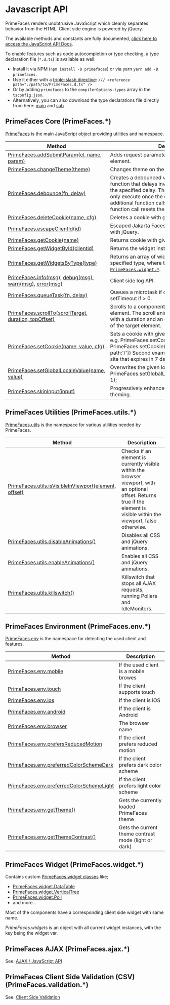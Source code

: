 # Javascript API

PrimeFaces renders unobtrusive JavaScript which cleanly separates behavior from the HTML. Client side engine is powered
by jQuery.

The available methods and constants are fully documented,
[click here to access the JavaScript API Docs](../jsdocs/index.html).

To enable features such as code autocompletion or type checking, a type declaration file (`*.d.ts`) is available as
well:

* Install it via NPM (`npm install -D primefaces`) or via yarn `yarn add -D primefaces`.
* Use it either with a
  [triple-slash directive](https://www.typescriptlang.org/docs/handbook/triple-slash-directives.html#-reference-path-):
  `/// <reference path="./path/to/PrimeFaces.d.ts" />`
* Or by adding `primefaces` to the `compilerOptions.types` array in the `tsconfig.json`.
* Alternatively, you can also download the type declarations file directly from here:
  [main](../PrimeFaces.d.ts) and [sub](../PrimeFaces-module.d.ts)

## PrimeFaces Core (PrimeFaces.*)

[PrimeFaces](../jsdocs/modules/src_PrimeFaces.PrimeFaces.html) is the main JavaScript object providing utilities and namespace.

| Method | Description |
| --- | --- |
[PrimeFaces.addSubmitParam(el, name, param)](../jsdocs/modules/src_PrimeFaces.PrimeFaces.html#addSubmitParam) | Adds request parameters dynamically to the element.
[PrimeFaces.changeTheme(theme)](../jsdocs/modules/src_PrimeFaces.PrimeFaces.html#changeTheme) | Changes theme on the fly with no page refresh.
[PrimeFaces.debounce(fn, delay)](../jsdocs/modules/src_PrimeFaces.PrimeFaces.html#debounce) | Creates a debounced version of the provided function that delays invoking the function until after the specified delay. The debounced function will only execute once the delay has elapsed and no additional function calls were made. Each new function call resets the delay timer.
[PrimeFaces.deleteCookie(name, cfg)](../jsdocs/modules/src_PrimeFaces.PrimeFaces.html#deleteCookie) | Deletes a cookie with given and and options.
[PrimeFaces.escapeClientId(id)](../jsdocs/modules/src_PrimeFaces.PrimeFaces.html#escapeClientId) | Escaped Jakarta Faces ids with semi colon to work with jQuery.
[PrimeFaces.getCookie(name)](../jsdocs/modules/src_PrimeFaces.PrimeFaces.html#getCookie) | Returns cookie with given name.
[PrimeFaces.getWidgetById(clientid)](../jsdocs/modules/src_PrimeFaces.PrimeFaces.html#getWidgetById) | Returns the widget instance from the client id
[PrimeFaces.getWidgetsByType(type)](../jsdocs/modules/src_PrimeFaces.PrimeFaces.html#getWidgetsByType) | Returns an array of widget instances of the specified type, where type is any concrete class of [`PrimeFaces.widget.*`](../jsdocs/modules/src_PrimeFaces.PrimeFaces.widget.html).
[PrimeFaces.info(msg)](../jsdocs/modules/src_PrimeFaces.PrimeFaces.html#info), [debug(msg)](../jsdocs/modules/src_PrimeFaces.PrimeFaces.html#debug), [warn(msg)](../jsdocs/modules/src_PrimeFaces.PrimeFaces.html#warn), [error(msg)](../jsdocs/modules/src_PrimeFaces.PrimeFaces.html#error) | Client side log API.
[PrimeFaces.queueTask(fn, delay)](../jsdocs/modules/src_PrimeFaces.PrimeFaces.html#queueTask) | Queues a microtask if delay is 0 or less and setTimeout if > 0.
[PrimeFaces.scrollTo(scrollTarget, duration, topOffset)](../jsdocs/modules/src_PrimeFaces.PrimeFaces.html#scrollTo) | Scrolls to a component with given client id or jQuery element. The scroll animation can be customized with a duration and an optional offset from the top of the target element.
[PrimeFaces.setCookie(name, value, cfg)](../jsdocs/modules/src_PrimeFaces.PrimeFaces.html#setCookie) | Sets a cookie with given name, value and options. e.g. PrimeFaces.setCookie('name', 'test'); PrimeFaces.setCookie('name','test',{expires:7, path:'/'}) Second example creates cookie for entire site that expires in 7 days.
[PrimeFaces.setGlobalLocaleValue(name, value)](../jsdocs/modules/src_PrimeFaces.PrimeFaces.html#setGlobalLocaleValue) | Overwrites the given locale setting for all locales: PrimeFaces.setGlobalLocaleValue('firstDayOfWeek', 1);
[PrimeFaces.skinInput(input)](../jsdocs/modules/src_PrimeFaces.PrimeFaces.html#skinInput) | Progressively enhances an input element with theming.

## PrimeFaces Utilities (PrimeFaces.utils.*)

[PrimeFaces.utils](../jsdocs/modules/src_PrimeFaces.PrimeFaces.utils.html) is the namespace for various utilities needed by PrimeFaces.

| Method | Description |
| --- | --- |
[PrimeFaces.utils.isVisibleInViewport(element, offset)](../jsdocs/modules/src_PrimeFaces.PrimeFaces.utils.html#isVisibleInViewport) | Checks if an element is currently visible within the browser viewport, with an optional offset. Returns true if the element is visible within the viewport, false otherwise.
[PrimeFaces.utils.disableAnimations()](../jsdocs/modules/src_PrimeFaces.PrimeFaces.utils.html#disableAnimations) | Disables all CSS and jQuery animations.
[PrimeFaces.utils.enableAnimations()](../jsdocs/modules/src_PrimeFaces.PrimeFaces.utils.html#enableAnimations) | Enables all CSS and jQuery animations.
[PrimeFaces.utils.killswitch()](../jsdocs/modules/src_PrimeFaces.PrimeFaces.utils.html#killswitch) | Killswitch that stops all AJAX requests, running Pollers and IdleMonitors.


## PrimeFaces Environment (PrimeFaces.env.*)

[PrimeFaces.env](../jsdocs/modules/src_PrimeFaces.PrimeFaces.env.html) is the namespace for detecting the used client and features.

| Method | Description |
| --- | --- |
[PrimeFaces.env.mobile](../jsdocs/modules/src_PrimeFaces.PrimeFaces.env.html#mobile) | If the used client is a mobile browes
[PrimeFaces.env.touch](../jsdocs/modules/src_PrimeFaces.PrimeFaces.env.html#touch) | If the client supports touch
[PrimeFaces.env.ios](../jsdocs/modules/src_PrimeFaces.PrimeFaces.env.html#ios) | If the client is iOS
[PrimeFaces.env.android](../jsdocs/modules/src_PrimeFaces.PrimeFaces.env.html#android) | If the client is Android
[PrimeFaces.env.browser](../jsdocs/modules/src_PrimeFaces.PrimeFaces.env.html#browser) | The browser name
[PrimeFaces.env.prefersReducedMotion](../jsdocs/modules/src_PrimeFaces.PrimeFaces.env.html#prefersReducedMotion) | If the client prefers reduced motion
[PrimeFaces.env.preferredColorSchemeDark](../jsdocs/modules/src_PrimeFaces.PrimeFaces.env.html#preferredColorSchemeDark) | If the client prefers dark color scheme
[PrimeFaces.env.preferredColorSchemeLight](../jsdocs/modules/src_PrimeFaces.PrimeFaces.env.html#preferredColorSchemeLight) | If the client prefers light color scheme
[PrimeFaces.env.getTheme()](../jsdocs/modules/src_PrimeFaces.PrimeFaces.env.html#getTheme) | Gets the currently loaded PrimeFaces theme
[PrimeFaces.env.getThemeContrast()](../jsdocs/modules/src_PrimeFaces.PrimeFaces.env.html#getThemeContrast) | Gets the current theme contrast mode (light or dark)


## PrimeFaces Widget (PrimeFaces.widget.*)

Contains custom [PrimeFaces widget classes](../jsdocs/modules/src_PrimeFaces.PrimeFaces.widget.html) like;

- [PrimeFaces.widget.DataTable](../jsdocs/classes/src_PrimeFaces.PrimeFaces.widget.DataTable-1.html)
- [PrimeFaces.widget.VerticalTree](../jsdocs/classes/src_PrimeFaces.PrimeFaces.widget.VerticalTree-1.html)
- [PrimeFaces.widget.Poll](../jsdocs/classes/src_PrimeFaces.PrimeFaces.widget.Poll-1.html)
- and more...

Most of the components have a corresponding client side widget with same name.

_PrimeFaces.widgets_ is an object with all current widget instances, with the key being the widget var.

## PrimeFaces AJAX (PrimeFaces.ajax.*)

See: [AJAX / JavaScript API](/core/ajaxJavascriptApi.md)

## PrimeFaces Client Side Validation (CSV) (PrimeFaces.validation.*)

See: [Client Side Validation](/core/csvJavascriptAPI.md)


